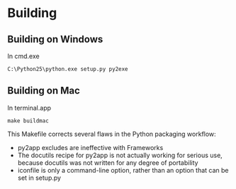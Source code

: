# Building

## Building on Windows

In cmd.exe

    C:\Python25\python.exe setup.py py2exe

## Building on Mac

In terminal.app

    make buildmac

This Makefile corrects several flaws in the Python packaging workflow:

* py2app excludes are ineffective with Frameworks
* The docutils recipe for py2app is not actually working 
  for serious use, because docutils was not written for 
  any degree of portability
* iconfile is only a command-line option, rather than an 
  option that can be set in setup.py

